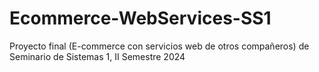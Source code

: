 # Ecommerce-WebServices-SS1
Proyecto final (E-commerce con servicios web de otros compañeros) de Seminario de Sistemas 1, II Semestre 2024 
